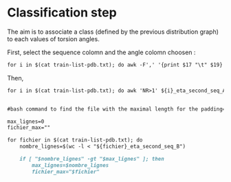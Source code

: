 # Classification step 

The aim is to associate a class (defined by the previous distribution graph) to each values of torsion angles. 

First, select the sequence colomn and the angle colomn choosen : 
```markdown
for i in $(cat train-list-pdb.txt); do awk -F',' '{print $17 "\t" $19}' ${i}-res.txt > ../header_train_20class/${i}.pdb_eta_second_seq_A.txt;done;
```

Then, 
```markdown
for i in $(cat train-list-pdb.txt); do awk 'NR>1' ${i}_eta_second_seq_A.txt > ../wc_header_train_binaire/${i}_eta_second_seq_B;done;


#bash command to find the file with the maximal length for the padding=> 3IGI=>387nt

max_lignes=0
fichier_max=""

for fichier in $(cat train-list-pdb.txt); do
    nombre_lignes=$(wc -l < "${fichier}_eta_second_seq_B")

    if [ "$nombre_lignes" -gt "$max_lignes" ]; then
        max_lignes=$nombre_lignes
        fichier_max="$fichier"

```

